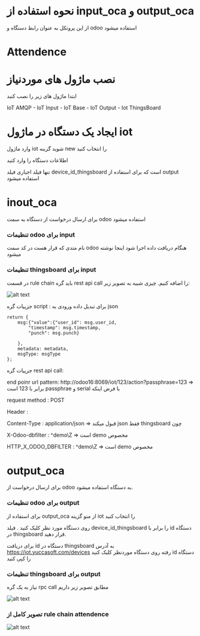 # نحوه استفاده از input_oca  و output_oca

از این پروتکل به عنوان رابط دستگاه و odoo استفاده میشود

# Attendence



# نصب ماژول های موردنیاز

ابتدا ماژول های زیر را نصب کنبد

IoT AMQP - IoT Input - IoT Base - IoT Output - Iot ThingsBoard

# ایجاد یک دستگاه در ماژول iot

وارد ماژول iot شوید گزینه new را انتخاب کنید

اطلاعات دستگاه را وارد کنید

تنها فیلد اجباری فیلد device_id_thingsboard است که برای استفاده از output استفاده میشود



# inout_oca
برای ارسال درخواست از دستگاه به سمت odoo استفاده میشود


### تنظیمات odoo برای input

نام متدی که قرار هست در کد سمت odoo هنگام دریافت داده اجرا شود اینجا نوشته میشود


### تنظیمات thingsboard برای input

در قسمت rule chain باید گره rest api call را اضافه کنیم. چیزی شبیه به تصویر زیر:

![alt text](https://s8.uupload.ir/files/screenshot_from_2023-05-23_13-17-53_82c.png)

جزپیات گره script : برای تبدیل داده ورودی به json

```
return {
    msg:{"value":{"user_id": msg.user_id,
        "timestamp": msg.timestamp,
        "punch": msg.punch}
        
    },
    metadata: metadata, 
    msgType: msgType
};

```

جزپیات گره rest api call: 

end poinr url pattern: http://odoo16:8069/iot/123/action?passphrase=123      =>    برابر با 123 است passphrae و serial با فرض اینکه 

request method : POST

Header :

Content-Type : application/json     =>    قبول میکند json فقط thingsboard چون

X-Odoo-dbfilter : ^demo\Z        =>      است  demo  مخصوص

HTTP_X_ODOO_DBFILTER : ^demo\Z    =>     است  demo  مخصوص





# output_oca

برای ارسال درخواست از odoo به دستگاه استفاده میشود.  

### تنظیمات odoo برای output


برای استفاده از output_oca از منو گزینه iot را انتخاب کنید

روی دستگاه مورد نظر کلیک کنید . فیلد device_id_thingsboard را برابر با id دستگاه در thingsboard قرار دهید. 

برای دریافت id دستگاه در thingsboard به آدرس https://iot.yuccasoft.com/devices رفته روی دستگاه موردنظر کلیک کنید id دستگاه را کپی کنید


### تنظیمات thingsboard برای output

نیاز به یک گره rpc call مطابق تصویر زیر داریم


![alt text](https://s8.uupload.ir/files/screenshot_from_2023-05-23_14-38-15_qclz.png)





### تصویر کامل از rule chain attendence


![alt text](https://s8.uupload.ir/files/screenshot_from_2023-05-23_14-37-15_6v6d.png)


